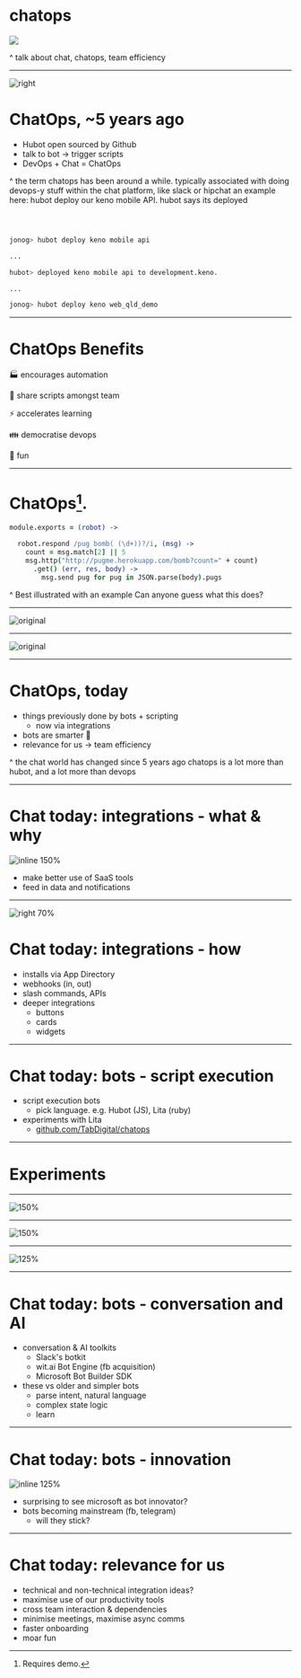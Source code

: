 # chatops
![](images/hubot.jpg)

^ talk about chat, chatops, team efficiency

---

![right](images/hubot.jpg)

# ChatOps, ~5 years ago
* Hubot open sourced by Github
* talk to bot -> trigger scripts
* DevOps + Chat = ChatOps

^ the term chatops has been around a while.
typically associated with doing devops-y stuff within the chat platform, like slack or hipchat
an example here: hubot deploy our keno mobile API. hubot says its deployed

```bash



jonog> hubot deploy keno mobile api

...

hubot> deployed keno mobile api to development.keno.

...

jonog> hubot deploy keno web_qld_demo
```

---

# ChatOps Benefits

:factory: encourages automation

:loudspeaker: share scripts amongst team

:zap: accelerates learning

:family: democratise devops

:jack_o_lantern: fun

---

# ChatOps[^1].
```coffeescript
module.exports = (robot) ->

  robot.respond /pug bomb( (\d+))?/i, (msg) ->
    count = msg.match[2] || 5
    msg.http("http://pugme.herokuapp.com/bomb?count=" + count)
      .get() (err, res, body) ->
        msg.send pug for pug in JSON.parse(body).pugs

```

^ Best illustrated with an example
Can anyone guess what this does?

[^1]: Requires demo.

---

![original](images/google-trends.png)

---

![original](images/slack-growth.png)

---
# ChatOps, today
* things previously done by bots + scripting
    * now via integrations
* bots are smarter :space_invader:
* relevance for us -> team efficiency

^ the chat world has changed since 5 years ago
chatops is a lot more than hubot, and a lot more than devops

---

# Chat today: integrations - what & why
![inline 150%](images/tab-saas.png)

- make better use of SaaS tools
- feed in data and notifications

---

![right 70%](images/app-directory.png)

# Chat today: integrations - how
* installs via App Directory
* webhooks (in, out)
* slash commands, APIs
* deeper integrations
    * buttons
    * cards
    * widgets

---

# Chat today: bots - script execution
* script execution bots
    * pick language. e.g. Hubot (JS), Lita (ruby)
* experiments with Lita
    * [github.com/TabDigital/chatops](https://github.com/TabDigital/chatops)

---

# Experiments

---

![150%](images/boss-mingle.png)

---

![150%](images/boss-aws.png)

---

![125%](images/boss-gocd.png)

---

# Chat today: bots - conversation and AI
* conversation & AI toolkits
    * Slack's botkit
    * wit.ai Bot Engine (fb acquisition)
    * Microsoft Bot Builder SDK
* these vs older and simpler bots
    * parse intent, natural language
    * complex state logic
    * learn

---

# Chat today: bots - innovation
![inline 125%](images/bot-connector.png)

* surprising to see microsoft as bot innovator?
* bots becoming mainstream (fb, telegram)
    * will they stick?

---

# Chat today: relevance for us
* technical and non-technical integration ideas?
* maximise use of our productivity tools
* cross team interaction & dependencies
* minimise meetings, maximise async comms
* faster onboarding
* moar fun
